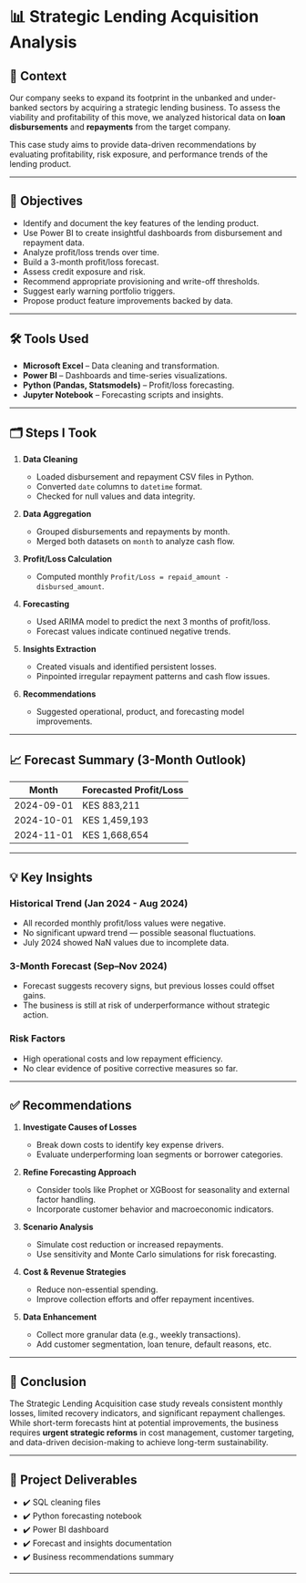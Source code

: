 # 📊 Strategic Lending Acquisition Analysis

## 🧠 Context

Our company seeks to expand its footprint in the unbanked and under-banked sectors by acquiring a strategic lending business. To assess the viability and profitability of this move, we analyzed historical data on **loan disbursements** and **repayments** from the target company.

This case study aims to provide data-driven recommendations by evaluating profitability, risk exposure, and performance trends of the lending product.

---

## 🎯 Objectives

- Identify and document the key features of the lending product.
- Use Power BI to create insightful dashboards from disbursement and repayment data.
- Analyze profit/loss trends over time.
- Build a 3-month profit/loss forecast.
- Assess credit exposure and risk.
- Recommend appropriate provisioning and write-off thresholds.
- Suggest early warning portfolio triggers.
- Propose product feature improvements backed by data.

---

## 🛠️ Tools Used

- **Microsoft Excel** – Data cleaning and transformation.
- **Power BI** – Dashboards and time-series visualizations.
- **Python (Pandas, Statsmodels)** – Profit/loss forecasting.
- **Jupyter Notebook** – Forecasting scripts and insights.

---

## 🗂️ Steps I Took

1. **Data Cleaning**  
   - Loaded disbursement and repayment CSV files in Python.
   - Converted `date` columns to `datetime` format.
   - Checked for null values and data integrity.

2. **Data Aggregation**  
   - Grouped disbursements and repayments by month.
   - Merged both datasets on `month` to analyze cash flow.

3. **Profit/Loss Calculation**  
   - Computed monthly `Profit/Loss = repaid_amount - disbursed_amount`.

4. **Forecasting**  
   - Used ARIMA model to predict the next 3 months of profit/loss.
   - Forecast values indicate continued negative trends.

5. **Insights Extraction**  
   - Created visuals and identified persistent losses.
   - Pinpointed irregular repayment patterns and cash flow issues.

6. **Recommendations**  
   - Suggested operational, product, and forecasting model improvements.

---

## 📈 Forecast Summary (3-Month Outlook)

| Month      | Forecasted Profit/Loss |
|------------|------------------------|
| 2024-09-01 | KES 883,211            |
| 2024-10-01 | KES 1,459,193          |
| 2024-11-01 | KES 1,668,654          |

---

## 💡 Key Insights

### Historical Trend (Jan 2024 - Aug 2024)
- All recorded monthly profit/loss values were negative.
- No significant upward trend — possible seasonal fluctuations.
- July 2024 showed NaN values due to incomplete data.

### 3-Month Forecast (Sep–Nov 2024)
- Forecast suggests recovery signs, but previous losses could offset gains.
- The business is still at risk of underperformance without strategic action.

### Risk Factors
- High operational costs and low repayment efficiency.
- No clear evidence of positive corrective measures so far.

---

## ✅ Recommendations

1. **Investigate Causes of Losses**
   - Break down costs to identify key expense drivers.
   - Evaluate underperforming loan segments or borrower categories.

2. **Refine Forecasting Approach**
   - Consider tools like Prophet or XGBoost for seasonality and external factor handling.
   - Incorporate customer behavior and macroeconomic indicators.

3. **Scenario Analysis**
   - Simulate cost reduction or increased repayments.
   - Use sensitivity and Monte Carlo simulations for risk forecasting.

4. **Cost & Revenue Strategies**
   - Reduce non-essential spending.
   - Improve collection efforts and offer repayment incentives.

5. **Data Enhancement**
   - Collect more granular data (e.g., weekly transactions).
   - Add customer segmentation, loan tenure, default reasons, etc.

---

## 📌 Conclusion

The Strategic Lending Acquisition case study reveals consistent monthly losses, limited recovery indicators, and significant repayment challenges. While short-term forecasts hint at potential improvements, the business requires **urgent strategic reforms** in cost management, customer targeting, and data-driven decision-making to achieve long-term sustainability.

---

## 📂 Project Deliverables

- ✔️ SQL cleaning files
- ✔️ Python forecasting notebook
- ✔️ Power BI dashboard
- ✔️ Forecast and insights documentation
- ✔️ Business recommendations summary

---

